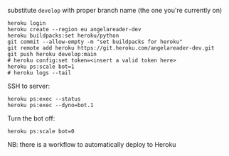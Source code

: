 substitute `develop` with proper branch name (the one you're currently on)

```shell script
heroku login
heroku create --region eu angelareader-dev
heroku buildpacks:set heroku/python
git commit --allow-empty -m "set buildpacks for heroku"
git remote add heroku https://git.heroku.com/angelareader-dev.git
git push heroku develop:main
# heroku config:set token=<insert a valid token here>
heroku ps:scale bot=1
# heroku logs --tail
```

SSH to server:

```shell script
heroku ps:exec --status
heroku ps:exec --dyno=bot.1
```

Turn the bot off:

```shell script
heroku ps:scale bot=0
```

NB: there is a workflow to automatically deploy to Heroku
